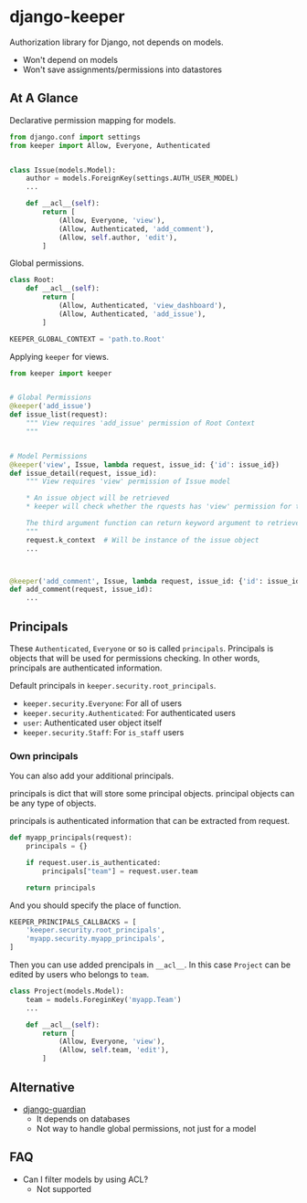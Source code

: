# django-keeper

Authorization library for Django, not depends on models.

* Won't depend on models
* Won't save assignments/permissions into datastores

## At A Glance

Declarative permission mapping for models.

```python
from django.conf import settings
from keeper import Allow, Everyone, Authenticated


class Issue(models.Model):
    author = models.ForeignKey(settings.AUTH_USER_MODEL)
    ...

    def __acl__(self):
        return [
            (Allow, Everyone, 'view'),
            (Allow, Authenticated, 'add_comment'),
            (Allow, self.author, 'edit'),
        ]

```

Global permissions.

```python
class Root:
    def __acl__(self):
        return [
            (Allow, Authenticated, 'view_dashboard'),
            (Allow, Authenticated, 'add_issue'),
        ]
```

```python
KEEPER_GLOBAL_CONTEXT = 'path.to.Root'
```

Applying `keeper` for views.

```python
from keeper import keeper


# Global Permissions
@keeper('add_issue')
def issue_list(request):
    """ View requires 'add_issue' permission of Root Context
    """


# Model Permissions
@keeper('view', Issue, lambda request, issue_id: {'id': issue_id})
def issue_detail(request, issue_id):
    """ View requires 'view' permission of Issue model

    * An issue object will be retrieved
    * keeper will check whether the rquests has 'view' permission for the issue

    The third argument function can return keyword argument to retrieve the issue object.
    """
    request.k_context  # Will be instance of the issue object
    ...



@keeper('add_comment', Issue, lambda request, issue_id: {'id': issue_id})
def add_comment(request, issue_id):
    ...

```

## Principals

These `Authenticated`, `Everyone` or so is called `principals`.
Principals is objects that will be used for permissions checking.
In other words, principals are authenticated information.

Default principals in `keeper.security.root_principals`.

* `keeper.security.Everyone`: For all of users
* `keeper.security.Authenticated`: For authenticated users
* `user`: Authenticated user object itself
* `keeper.security.Staff`: For `is_staff` users

### Own principals

You can also add your additional principals.

principals is dict that will store some principal objects.
principal objects can be any type of objects.

principals is authenticated information that can be extracted from request.

```python
def myapp_principals(request):
    principals = {}

    if request.user.is_authenticated:
        principals["team"] = request.user.team

    return principals

```

And you should specify the place of function.

```python
KEEPER_PRINCIPALS_CALLBACKS = [
    'keeper.security.root_principals',
    'myapp.security.myapp_principals',
]
```

Then you can use added prencipals in `__acl__`.
In this case `Project` can be edited by users who belongs to `team`.

```python
class Project(models.Model):
    team = models.ForeginKey('myapp.Team')
    ...

    def __acl__(self):
        return [
            (Allow, Everyone, 'view'),
            (Allow, self.team, 'edit'),
        ]

```

## Alternative

* [django-guardian](https://github.com/django-guardian/django-guardian)
    * It depends on databases
    * Not way to handle global permissions, not just for a model

## FAQ

* Can I filter models by using ACL?
    * Not supported
